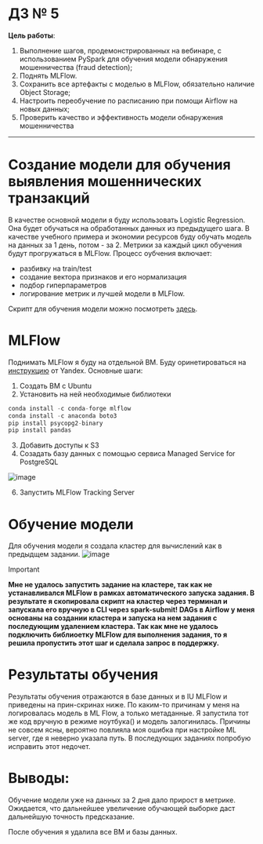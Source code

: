 # ДЗ № 5
**Цель работы**:
1. Выполнение шагов, продемонстрированных на вебинаре, с использованием PySpark для обучения
модели обнаружения мошенничества (fraud detection);
2. Поднять MLFlow. 
3. Сохранить все артефакты с моделью в MLFlow, обязательно наличие Object Storage;
4. Настроить переобучение по расписанию при помощи Airflow на новых данных;
5. Проверить качество и эффективность модели обнаружения мошенничества
<hr>

# Создание модели для обучения выявления мошеннических транзакций
В качестве основной модели я буду использовать Logistic Regression. Она будет обучаться на обработанных данных из предыдущего шага. В качестве учебного примера и экономии ресурсов буду обучать модель на данных за 1 день, потом - за 2. Метрики за каждый цикл обучения будут прогружаться в MLFlow. Процесс оубчения включает:
- разбивку на train/test
- создание вектора признаков и его нормализация
- подбор гиперпараметров
- логирование метрик и лучшей модели в MLFlow.
  
Скрипт для обучения модели можно посмотреть [здесь](https://github.com/shakhovak/MLOps_HW/blob/master/HW_5/model_train.py).

# MLFlow
Поднимать MLFlow я буду на отдельной ВМ. Буду оринетироваться на [инструкцию](https://cloud.yandex.ru/ru/docs/datasphere/tutorials/mlflow-datasphere#setup-mlflow) от Yandex. Основные шаги:
1. Создать ВМ с Ubuntu
2. Установить на ней необходимые библиотеки

```python 
conda install -c conda-forge mlflow
conda install -c anaconda boto3
pip install psycopg2-binary
pip install pandas
```
3. Добавить доступы к S3
4. Созадать базу данных с помощью сервиса Managed Service for PostgreSQL

![image](https://github.com/shakhovak/MLOps_HW/assets/89096305/31ef11dd-9f08-48c6-9a19-faa0d0a22932)

6. Запустить MLFlow Tracking Server 

# Обучение модели
Для обучения модели я создала кластер для вычислений как в предыдщем задании.
   ![image](https://github.com/shakhovak/MLOps_HW/assets/89096305/71d00252-a0b2-4c5f-8005-0188f01f6819)
   
 > [!IMPORTANT]
> **Мне не удалось запустить задание на кластере, так как не устанавливался MLFlow в рамках автоматического запуска задания. В результате я скопировала скрипт на кластер через терминал и запускала его вручную в CLI через spark-submit! DAGs в Airflow у меня основаны на создании кластера и запуска на нем задания с последующим удалением кластера. Так как мне не удалось подключить библиоетку MLFlow для выполнения задания, то я решила пропустить этот шаг и сделала запрос в поддержку.**

# Результаты обучения
Результаты обучения отражаются в базе данных и в IU MLFlow и приведены на прин-скринах ниже. По каким-то причинам у меня на логировалась модель в ML Flow, а только метаданные. Я запустила тот же код вручную в режиме ноутбука() и модель залогинилась. Причины не совсем ясны, вероятно повлияла моя ошибка при настройке ML server, где я неверно указала путь. В последующих заданиях попробую исправить этот недочет.

# Выводы:
Обучение модели уже на данных за 2 дня дало прирост в метрике. Ожидается, что дальнейшее увеличение обучающей выборке даст дальнейшую точность предсказание.

После обучения я удалила все ВМ и базы данных.



   
